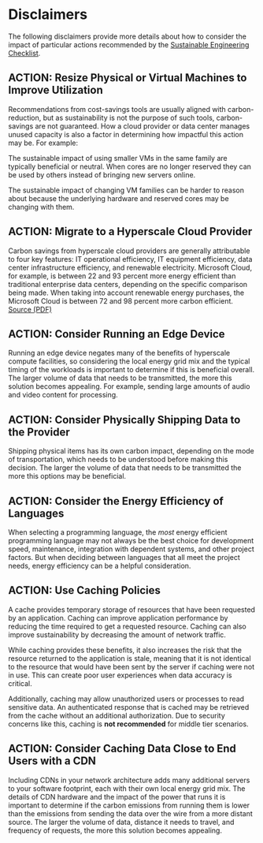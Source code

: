 # Disclaimers

The following disclaimers provide more details about how to consider the impact of particular actions recommended by the [Sustainable Engineering Checklist](./README.md#sustainable-engineering-checklist).

## ACTION: Resize Physical or Virtual Machines to Improve Utilization

Recommendations from cost-savings tools are usually aligned with carbon-reduction, but as sustainability is not the purpose of such tools, carbon-savings are not guaranteed. How a cloud provider or data center manages unused capacity is also a factor in determining how impactful this action may be. For example:

The sustainable impact of using smaller VMs in the same family are typically beneficial or neutral. When cores are no longer reserved they can be used by others instead of bringing new servers online.

The sustainable impact of changing VM families can be harder to reason about because the underlying hardware and reserved cores may be changing with them.

## ACTION: Migrate to a Hyperscale Cloud Provider

Carbon savings from hyperscale cloud providers are generally attributable to four key features: IT operational efficiency, IT equipment efficiency, data center infrastructure efficiency, and renewable electricity. Microsoft Cloud, for example, is between 22 and 93 percent more energy efficient than traditional enterprise data centers, depending on the specific comparison being made. When taking into account renewable energy purchases, the Microsoft Cloud is between 72 and 98 percent more carbon efficient. [Source (PDF)](https://download.microsoft.com/download/7/3/9/739BC4AD-A855-436E-961D-9C95EB51DAF9/Microsoft_Cloud_Carbon_Study_2018.pdf)

## ACTION: Consider Running an Edge Device

Running an edge device negates many of the benefits of hyperscale compute facilities, so considering the local energy grid mix and the typical timing of the workloads is important to determine if this is beneficial overall.  The larger volume of data that needs to be transmitted, the more this solution becomes appealing. For example, sending large amounts of audio and video content for processing.

## ACTION: Consider Physically Shipping Data to the Provider

Shipping physical items has its own carbon impact, depending on the mode of transportation, which needs to be understood before making this decision.  The larger the volume of data that needs to be transmitted the more this options may be beneficial.

## ACTION: Consider the Energy Efficiency of Languages

When selecting a programming language, the _most_ energy efficient programming language may not always be the best choice for development speed, maintenance, integration with dependent systems, and other project factors. But when deciding between languages that all meet the project needs, energy efficiency can be a helpful consideration.

## ACTION: Use Caching Policies

A cache provides temporary storage of resources that have been requested by an application. Caching can improve application performance by reducing the time required to get a requested resource. Caching can also improve sustainability by decreasing the amount of network traffic.

While caching provides these benefits, it also increases the risk that the resource returned to the application is stale, meaning that it is not identical to the resource that would have been sent by the server if caching were not in use. This can create poor user experiences when data accuracy is critical.

Additionally, caching may allow unauthorized users or processes to read sensitive data. An authenticated response that is cached may be retrieved from the cache without an additional authorization. Due to security concerns like this, caching is **not recommended** for middle tier scenarios.

## ACTION: Consider Caching Data Close to End Users with a CDN

Including CDNs in your network architecture adds many additional servers to your software footprint, each with their own  local energy grid mix.  The details of CDN hardware and the impact of the power that runs it is important to determine if the carbon emissions from running them is lower than the emissions from sending the data over the wire from a more distant source.  The larger the volume of data, distance it needs to travel, and frequency of requests, the more this solution becomes appealing.
